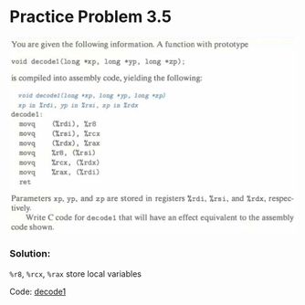 # Practice Problem 3.5
<p align = "center">
    <img src = "../images/3.5.png">
</p>

### Solution:

`%r8`, `%rcx`, `%rax` store local variables

Code: [decode1](../../problems/3/3.5.c)

